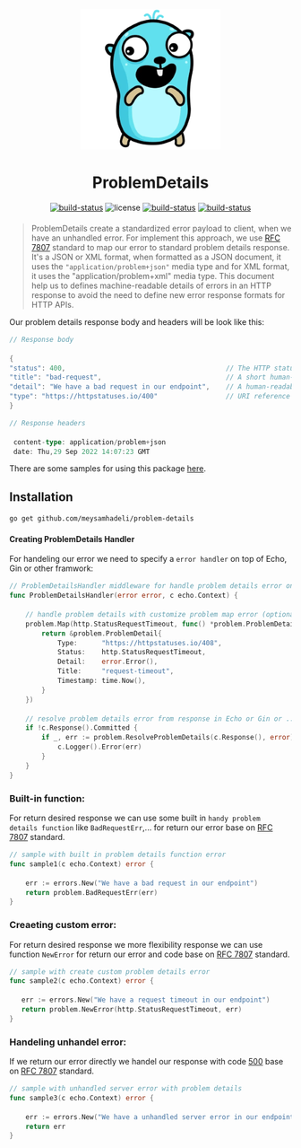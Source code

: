 <div align="center" style="margin-bottom:20px">
  <img src="assets/problem-details.png" alt="problem-details" />
  <h1>ProblemDetails</h1>
  <div align="center">
    <a href="https://github.com/meysamhadeli/problem-details/actions/workflows/ci.yml"><img alt="build-status" src="https://github.com/meysamhadeli/problem-details/actions/workflows/ci.yml/badge.svg?branch=main&style=flat-square"/></a>
    <a><img alt="license" src="https://img.shields.io/badge/go%20version-%3E=1.18-61CFDD.svg?style=flat-square"/></a>
    <a href="https://github.com/meysamhadeli/problem-details/blob/main/LICENSE"><img alt="build-status" src="https://img.shields.io/github/license/meysamhadeli/problem-details?color=%234275f5&style=flat-square"/></a>
    <a href="https://pkg.go.dev/github.com/meysamhadeli/problem-details"><img alt="build-status" src="https://pkg.go.dev/badge/github.com/meysamhadeli/problem-details"/></a>
  </div>
</div>


> ProblemDetails create a standardized error payload to client, when we have an unhandled error. For implement this approach, we use [RFC 7807](https://datatracker.ietf.org/doc/html/rfc7807) standard to map our error to standard problem details response. It's a JSON or XML format, when formatted as a JSON document, it uses the `"application/problem+json"` media type and for XML format, it uses the "application/problem+xml" media type. This document help us to defines machine-readable details of errors in an HTTP response to avoid the need to define new error response formats for HTTP APIs.

Our problem details response body and headers will be look like this:
```go
// Response body

{
"status": 400,                                        // The HTTP status code generated on the problem occurrence
"title": "bad-request",                               // A short human-readable problem summary
"detail": "We have a bad request in our endpoint",    // A human-readable explanation for what exactly happened
"type": "https://httpstatuses.io/400"                 // URI reference to identify the problem type
}
```
```go
// Response headers

 content-type: application/problem+json
 date: Thu,29 Sep 2022 14:07:23 GMT 
```
There are some samples for using this package [here](./sample/cmd/main.go).

## Installation

```bash
go get github.com/meysamhadeli/problem-details
```

#### Creating ProblemDetails Handler
For handeling our error we need to specify a `error handler` on top of Echo, Gin or other framwork:
```go
// ProblemDetailsHandler middleware for handle problem details error on top of echo or gin or ...
func ProblemDetailsHandler(error error, c echo.Context) {
	
	// handle problem details with customize problem map error (optional)
	problem.Map(http.StatusRequestTimeout, func() *problem.ProblemDetail {
		return &problem.ProblemDetail{
			Type:      "https://httpstatuses.io/408",
			Status:    http.StatusRequestTimeout,
			Detail:    error.Error(),
			Title:     "request-timeout",
			Timestamp: time.Now(),
		}
	})

	// resolve problem details error from response in Echo or Gin or ...
	if !c.Response().Committed {
		if _, err := problem.ResolveProblemDetails(c.Response(), error); err != nil {
			c.Logger().Error(err)
		}
	}
}
```

### Built-in function:

For return desired response we can use some built in `handy problem details function` like `BadRequestErr`,... for return our error base on [RFC 7807](https://datatracker.ietf.org/doc/html/rfc7807) standard.

```go
// sample with built in problem details function error
func sample1(c echo.Context) error {

	err := errors.New("We have a bad request in our endpoint")
	return problem.BadRequestErr(err)
}
```
### Creaeting custom error:

For return desired response we more flexibility response we can use function `NewError` for return our error and code base on [RFC 7807](https://datatracker.ietf.org/doc/html/rfc7807) standard.
 
 ```go
 // sample with create custom problem details error
func sample2(c echo.Context) error {

	err := errors.New("We have a request timeout in our endpoint")
	return problem.NewError(http.StatusRequestTimeout, err)
}
 ```
### Handeling unhandel error:

If we return our error directly we handel our response with code [500](https://httpstatuses.io/500) base on [RFC 7807](https://datatracker.ietf.org/doc/html/rfc7807) standard. 

```go
// sample with unhandled server error with problem details
func sample3(c echo.Context) error {

	err := errors.New("We have a unhandled server error in our endpoint")
	return err
}
```
